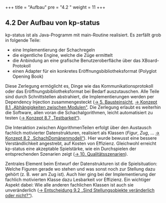 +++
title = "Aufbau"
pre = "4.2 "
weight = 11
+++

## 4.2 Der Aufbau von kp-status

kp-status ist als Java-Programm mit main-Routine realisiert. Es zerfällt grob in folgende Teile:

* eine Implementierung der Schachregeln
* die eigentliche Engine, welche die Züge ermittelt
* die Anbindung an eine grafische Benutzeroberfläche über das XBoard-Protokoll
* einen Adapter für ein konkretes Eröffnungsbibliotheksformat (Polyglot Opening Book)

Diese Zerlegung ermöglicht es, Dinge wie das Kommunikationsprotokoll oder das Eröffnungsbibliotheksformat bei Bedarf auszutauschen. Alle Teile sind durch Schnittstellen abstrahiert, die Implementierungen werden per Dependency Injection zusammengesteckt ([→ 5. Bausteinsicht](/05_bausteinsicht/), [→ Konzept 8.1 „Abhängigkeiten zwischen Modulen"](/08_konzepte/01_abhaengigkeiten/).
Die Zerlegung erlaubt es weiterhin die Software, allen voran die Schachalgorithmen, leicht automatisiert zu testen ([→ Konzept 8.7 „Testbarkeit“](/08_konzepte/07_testbarkeit/)).

Die Interaktion zwischen Algorithmen­Teilen erfolgt über den Austausch fachlich motivierter Datenstrukturen, realisiert als Klassen (_Figur_, _Zug_, ... [→ Konzept 8.2 „Schach­Domänenmodell“](/08_konzepte/02_domaenenmodell/)).
Hier wurde bewusst eine bessere Verständlichkeit angestrebt, auf Kosten von Effizienz.
Gleichwohl erreicht kp-status eine akzeptable Spielstärke, wie ein Durchspielen der entsprechenden Szenarien zeigt ([→ 10. Qualitätsszenarien](/10_qualitaetsanforderungen/)).

Zentrales Element beim Entwurf der Datenstrukturen ist die Spielsituation: Welche Figuren gerade wo stehen und was sonst noch zur Stellung dazu gehört (z. B. wer am Zug ist).
Auch hier ging bei der Implementierung der fachlich motivierten Klasse dazu Lesbarkeit vor Effizienz.
Ein wichtiger Aspekt dabei: Wie alle anderen fachlichen Klassen ist auch sie unveränderlich ([→ Entscheidung 9.2 „Sind Stellungsobjekte veränderlich oder nicht?“](/09_entscheidungen/02_stellungsobjekte/)).
